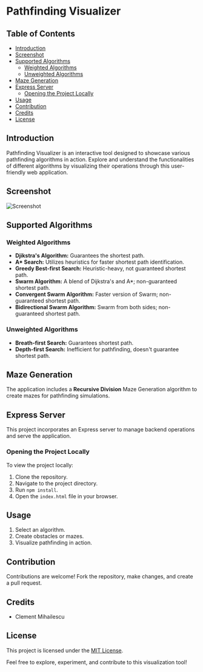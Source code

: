 # Pathfinding Visualizer

## Table of Contents
- [Introduction](#introduction)
- [Screenshot](#screenshot)
- [Supported Algorithms](#supported-algorithms)
  - [Weighted Algorithms](#weighted-algorithms)
  - [Unweighted Algorithms](#unweighted-algorithms)
- [Maze Generation](#maze-generation)
- [Express Server](#express-server)
  - [Opening the Project Locally](#opening-the-project-locally)
- [Usage](#usage)
- [Contribution](#contribution)
- [Credits](#credits)
- [License](#license)

## Introduction
Pathfinding Visualizer is an interactive tool designed to showcase various pathfinding algorithms in action. Explore and understand the functionalities of different algorithms by visualizing their operations through this user-friendly web application.

## Screenshot
![Screenshot](https://github.com/kaushik-manivannan/pathfinding-visualizer/assets/144855772/5243a496-ae6b-4f05-a653-07f546430ecf)

## Supported Algorithms

### Weighted Algorithms
- **Djikstra's Algorithm:** Guarantees the shortest path.
- **A\* Search:** Utilizes heuristics for faster shortest path identification.
- **Greedy Best-first Search:** Heuristic-heavy, not guaranteed shortest path.
- **Swarm Algorithm:** A blend of Dijkstra's and A*; non-guaranteed shortest path.
- **Convergent Swarm Algorithm:** Faster version of Swarm; non-guaranteed shortest path.
- **Bidirectional Swarm Algorithm:** Swarm from both sides; non-guaranteed shortest path.

### Unweighted Algorithms
- **Breath-first Search:** Guarantees shortest path.
- **Depth-first Search:** Inefficient for pathfinding, doesn't guarantee shortest path.

## Maze Generation
The application includes a **Recursive Division** Maze Generation algorithm to create mazes for pathfinding simulations.

## Express Server

This project incorporates an Express server to manage backend operations and serve the application.

### Opening the Project Locally

To view the project locally:

1. Clone the repository.
2. Navigate to the project directory.
3. Run `npm install`.
4. Open the `index.html` file in your browser.

## Usage
1. Select an algorithm.
2. Create obstacles or mazes.
3. Visualize pathfinding in action.

## Contribution
Contributions are welcome! Fork the repository, make changes, and create a pull request. 

## Credits
- Clement Mihailescu

## License
This project is licensed under the [MIT License](link-to-your-license-file).

Feel free to explore, experiment, and contribute to this visualization tool!
